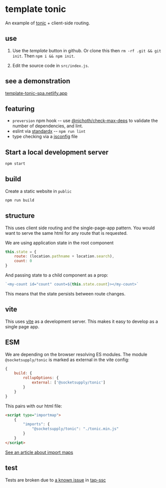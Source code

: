# template tonic
An example of [tonic](https://tonicframework.dev/) + client-side routing.

## use
1. Use the *template* button in github. Or clone this then `rm -rf .git && git init`. Then `npm i && npm init`.

2. Edit the source code in `src/index.js`.

## see a demonstration
[template-tonic-spa.netlify.app](https://template-tonic-spa.netlify.app/)

## featuring
* `preversion` npm hook -- use [@nichoth/check-max-deps](https://github.com/nichoth/check-max-deps) to validate the number of dependencies, and lint.
* eslint via [standardx](https://www.npmjs.com/package/standardx) -- `npm run lint`
* type checking via a [jsconfig](https://code.visualstudio.com/docs/languages/jsconfig) file

## Start a local development server
```bash
npm start
```

## build
Create a static website in `public`

```bash
npm run build
```

## structure
This uses client side routing and the single-page-app pattern. You would want to serve the same html for any route that is requested. 

We are using application state in the root component
```js
this.state = {
    route: (location.pathname + location.search),
    count: 0
}
```

And passing state to a child component as a prop:
```js
`<my-count id="count" count=${this.state.count}></my-count>`
```

This means that the state persists between route changes.

## vite
This uses [vite](https://vitejs.dev/) as a development server. This makes it easy to develop as a single page app.

## ESM
We are depending on the browser resolving ES modules. The module `@socketsupply/tonic` is marked as external in the vite config:

```js
{
    build: {
        rollupOptions: {
            external: ['@socketsupply/tonic']
        }
    }
}
```

This pairs with our html file:
```html
<script type="importmap">
    {
        "imports": {
            "@socketsupply/tonic": "./tonic.min.js"
        }
    }
</script>
```

[See an article about import maps](https://www.honeybadger.io/blog/import-maps/) 

## test
Tests are broken due to [a known issue](https://github.com/nichoth/tap-ssc/issues/9) in [tap-ssc](https://github.com/nichoth/tap-ssc)
